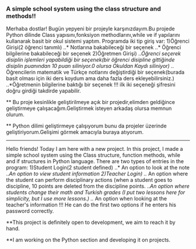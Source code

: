 ### A simple school system using the class structure and methods!!
Merhaba dostlar!
Bugün yepyeni bir projeyle karşınızdayım.Bu projede Python dilinde Class yapısını,fonksiyon methodlarını,while ve if yapılarını kullanarak basit bir okul sistemi yaptım.
Programda iki tip giriş var:
1)Öğrenci Girişi(2 öğrenci tanımlı)
    ..* Notlarına bakabileceği bir seçenek
    ..* Öğrenci bilgilerine bakabileceği bir seçenek
2)Öğretmen Girişi)
    ..*Öğrenci seçerek disiplin işlemleri yapabildiği bir seçenek(bir öğrenci disipline gittiğinde disiplin puanından 10 puan siliniyor.0 olursa Okuldan Kaydı siliniyor)
     ..* Öğrencilerin matematik ve Türkçe notlarını değiştirdiği bir seçenek(burada basit olması için iki ders koydum ama daha fazla ders ekleyebilirsiniz.)
     ..*Öğretmenin bilgilerine baktığı bir seçenek
!!! ilk iki seçeneği şifresini doğru girdiği takdirde yapabilir.

** Bu proje kesinlikle geliştirilmeye açık bir projedir,elimden geldiğince geliştirmeye çalışacağım.Geliştirmek isteyen arkadaş olursa memnun olurum.

** Python dilimi geliştirmeye çalışıyorum bunu da projeler üzerinde geliştiriyorum.Gelişimi görmek amacıyla buraya atıyorum.

------------------------------------------------------

Hello friends!
Today I am here with a new project. In this project, I made a simple school system using the Class structure, function methods, while and if structures in Python language.
There are two types of entries in the program:
1)Student Login(2 student defined)
      ..* An option to look at the note
      ..*An option to view student information
2)Teacher Login)
     ..* An option where the student can perform disciplinary actions (when a student goes to discipline, 10 points are deleted from the discipline points.
    ..*An option where students change their math and Turkish grades (I put two lessons here for simplicity, but I use more lessons.) 
     ..* An option when looking at the teacher's information
!!! He can do the first two options if he enters his password correctly.

**This project is definitely open to development, we aim to reach it by hand.

**I am working on the Python section and developing it on projects.
